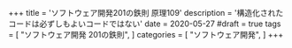 +++
title = 'ソフトウェア開発201の鉄則 原理109' 
description = '構造化されたコードは必ずしもよいコードではない'
date = 2020-05-27
#draft = true
tags = [
    "ソフトウェア開発 201の鉄則",
]
categories = [
    "ソフトウェア開発",
]
+++
